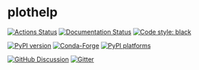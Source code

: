 # plothelp

[![Actions Status][actions-badge]][actions-link]
[![Documentation Status][rtd-badge]][rtd-link]
[![Code style: black][black-badge]][black-link]

[![PyPI version][pypi-version]][pypi-link]
[![Conda-Forge][conda-badge]][conda-link]
[![PyPI platforms][pypi-platforms]][pypi-link]

[![GitHub Discussion][github-discussions-badge]][github-discussions-link]
[![Gitter][gitter-badge]][gitter-link]




[actions-badge]:            https://github.com/phinate/plothelp/workflows/CI/badge.svg
[actions-link]:             https://github.com/phinate/plothelp/actions
[black-badge]:              https://img.shields.io/badge/code%20style-black-000000.svg
[black-link]:               https://github.com/psf/black
[conda-badge]:              https://img.shields.io/conda/vn/conda-forge/plothelp
[conda-link]:               https://github.com/conda-forge/plothelp-feedstock
[github-discussions-badge]: https://img.shields.io/static/v1?label=Discussions&message=Ask&color=blue&logo=github
[github-discussions-link]:  https://github.com/phinate/plothelp/discussions
[gitter-badge]:             https://badges.gitter.im/https://github.com/phinate/plothelp/community.svg
[gitter-link]:              https://gitter.im/https://github.com/phinate/plothelp/community?utm_source=badge&utm_medium=badge&utm_campaign=pr-badge
[pypi-link]:                https://pypi.org/project/plothelp/
[pypi-platforms]:           https://img.shields.io/pypi/pyversions/plothelp
[pypi-version]:             https://badge.fury.io/py/plothelp.svg
[rtd-badge]:                https://readthedocs.org/projects/plothelp/badge/?version=latest
[rtd-link]:                 https://plothelp.readthedocs.io/en/latest/?badge=latest
[sk-badge]:                 https://scikit-hep.org/assets/images/Scikit--HEP-Project-blue.svg
